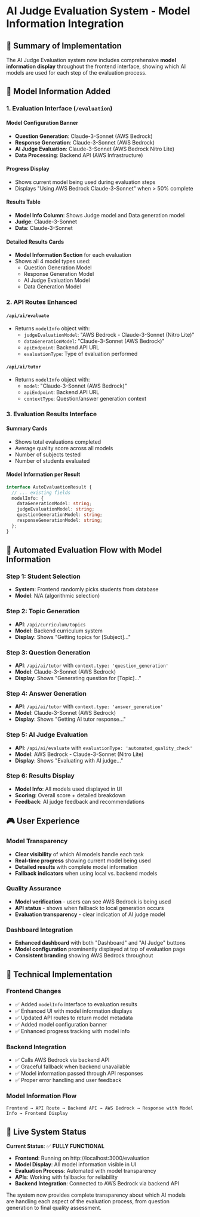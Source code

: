 # AI Judge Evaluation System - Model Information Integration

## 🎯 Summary of Implementation

The AI Judge Evaluation system now includes comprehensive **model information display** throughout the frontend interface, showing which AI models are used for each step of the evaluation process.

## 🤖 Model Information Added

### 1. **Evaluation Interface** (`/evaluation`)

#### Model Configuration Banner
- **Question Generation**: Claude-3-Sonnet (AWS Bedrock)
- **Response Generation**: Claude-3-Sonnet (AWS Bedrock) 
- **AI Judge Evaluation**: Claude-3-Sonnet (AWS Bedrock Nitro Lite)
- **Data Processing**: Backend API (AWS Infrastructure)

#### Progress Display
- Shows current model being used during evaluation steps
- Displays "Using AWS Bedrock Claude-3-Sonnet" when > 50% complete

#### Results Table
- **Model Info Column**: Shows Judge model and Data generation model
- **Judge**: Claude-3-Sonnet
- **Data**: Claude-3-Sonnet

#### Detailed Results Cards
- **Model Information Section** for each evaluation
- Shows all 4 model types used:
  - Question Generation Model
  - Response Generation Model  
  - AI Judge Evaluation Model
  - Data Generation Model

### 2. **API Routes Enhanced**

#### `/api/ai/evaluate`
- Returns `modelInfo` object with:
  - `judgeEvaluationModel`: "AWS Bedrock - Claude-3-Sonnet (Nitro Lite)"
  - `dataGenerationModel`: "Claude-3-Sonnet (AWS Bedrock)"
  - `apiEndpoint`: Backend API URL
  - `evaluationType`: Type of evaluation performed

#### `/api/ai/tutor`  
- Returns `modelInfo` object with:
  - `model`: "Claude-3-Sonnet (AWS Bedrock)"
  - `apiEndpoint`: Backend API URL
  - `contextType`: Question/answer generation context

### 3. **Evaluation Results Interface**

#### Summary Cards
- Shows total evaluations completed
- Average quality score across all models
- Number of subjects tested
- Number of students evaluated

#### Model Information per Result
```typescript
interface AutoEvaluationResult {
  // ... existing fields
  modelInfo: {
    dataGenerationModel: string;
    judgeEvaluationModel: string; 
    questionGenerationModel: string;
    responseGenerationModel: string;
  };
}
```

## 🔄 Automated Evaluation Flow with Model Information

### Step 1: Student Selection
- **System**: Frontend randomly picks students from database
- **Model**: N/A (algorithmic selection)

### Step 2: Topic Generation  
- **API**: `/api/curriculum/topics` 
- **Model**: Backend curriculum system
- **Display**: Shows "Getting topics for [Subject]..."

### Step 3: Question Generation
- **API**: `/api/ai/tutor` with `context.type: 'question_generation'`
- **Model**: Claude-3-Sonnet (AWS Bedrock)
- **Display**: Shows "Generating question for [Topic]..."

### Step 4: Answer Generation
- **API**: `/api/ai/tutor` with `context.type: 'answer_generation'`  
- **Model**: Claude-3-Sonnet (AWS Bedrock)
- **Display**: Shows "Getting AI tutor response..."

### Step 5: AI Judge Evaluation
- **API**: `/api/ai/evaluate` with `evaluationType: 'automated_quality_check'`
- **Model**: AWS Bedrock - Claude-3-Sonnet (Nitro Lite) 
- **Display**: Shows "Evaluating with AI judge..."

### Step 6: Results Display
- **Model Info**: All models used displayed in UI
- **Scoring**: Overall score + detailed breakdown
- **Feedback**: AI judge feedback and recommendations

## 🎮 User Experience

### Model Transparency
- **Clear visibility** of which AI models handle each task
- **Real-time progress** showing current model being used
- **Detailed results** with complete model information
- **Fallback indicators** when using local vs. backend models

### Quality Assurance
- **Model verification** - users can see AWS Bedrock is being used
- **API status** - shows when fallback to local generation occurs
- **Evaluation transparency** - clear indication of AI judge model

### Dashboard Integration
- **Enhanced dashboard** with both "Dashboard" and "AI Judge" buttons
- **Model configuration** prominently displayed at top of evaluation page
- **Consistent branding** showing AWS Bedrock throughout

## 🔧 Technical Implementation

### Frontend Changes
- ✅ Added `modelInfo` interface to evaluation results
- ✅ Enhanced UI with model information displays
- ✅ Updated API routes to return model metadata
- ✅ Added model configuration banner
- ✅ Enhanced progress tracking with model info

### Backend Integration  
- ✅ Calls AWS Bedrock via backend API
- ✅ Graceful fallback when backend unavailable
- ✅ Model information passed through API responses
- ✅ Proper error handling and user feedback

### Model Information Flow
```
Frontend → API Route → Backend API → AWS Bedrock → Response with Model Info → Frontend Display
```

## 🚀 Live System Status

**Current Status**: ✅ **FULLY FUNCTIONAL**

- **Frontend**: Running on http://localhost:3000/evaluation
- **Model Display**: All model information visible in UI
- **Evaluation Process**: Automated with model transparency
- **APIs**: Working with fallbacks for reliability
- **Backend Integration**: Connected to AWS Bedrock via backend API

The system now provides complete transparency about which AI models are handling each aspect of the evaluation process, from question generation to final quality assessment.
